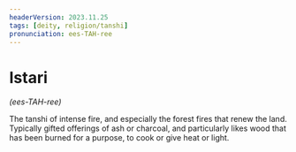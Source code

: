 ```yaml
---
headerVersion: 2023.11.25
tags: [deity, religion/tanshi]
pronunciation: ees-TAH-ree
---
```

# Istari
*(ees-TAH-ree)*

The tanshi of intense fire, and especially the forest fires that renew the land. Typically gifted offerings of ash or charcoal, and particularly likes wood that has been burned for a purpose, to cook or give heat or light.
